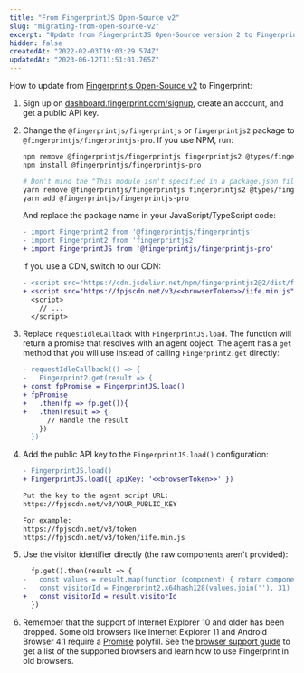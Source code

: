 ```yaml
---
title: "From FingerprintJS Open-Source v2"
slug: "migrating-from-open-source-v2"
excerpt: "Update from FingerprintJS Open-Source version 2 to Fingerprint version 3"
hidden: false
createdAt: "2022-02-03T19:03:29.574Z"
updatedAt: "2023-06-12T11:51:01.765Z"
---
```

How to update from [Fingerprintjs Open-Source v2](https://github.com/fingerprintjs/fingerprintjs/tree/v2) to Fingerprint:

1. Sign up on [dashboard.fingerprint.com/signup](https://dashboard.fingerprint.com/signup), create an account, and get a public API key.
2. Change the `@fingerprintjs/fingerprintjs` or `fingerprintjs2` package to `@fingerprintjs/fingerprintjs-pro`. If you use NPM, run:

   ```bash NPM
   npm remove @fingerprintjs/fingerprintjs fingerprintjs2 @types/fingerprintjs__fingerprintjs @types/fingerprintjs2
   npm install @fingerprintjs/fingerprintjs-pro
   ```
   ```bash Yarn
   # Don't mind the "This module isn't specified in a package.json file" error
   yarn remove @fingerprintjs/fingerprintjs fingerprintjs2 @types/fingerprintjs__fingerprintjs @types/fingerprintjs2
   yarn add @fingerprintjs/fingerprintjs-pro
   ```

   And replace the package name in your JavaScript/TypeScript code:

   ```diff
   - import Fingerprint2 from '@fingerprintjs/fingerprintjs'
   - import Fingerprint2 from 'fingerprintjs2'
   + import FingerprintJS from '@fingerprintjs/fingerprintjs-pro'
   ```

   If you use a CDN, switch to our CDN:

   ```diff
   - <script src="https://cdn.jsdelivr.net/npm/fingerprintjs2@2/dist/fingerprint2.min.js"></script>
   + <script src="https://fpjscdn.net/v3/<<browserToken>>/iife.min.js"></script>
     <script>
       // ...
     </script>
   ```
3. Replace `requestIdleCallback` with `FingerprintJS.load`. The function will return a promise that resolves with an agent object. The agent has a `get` method that you will use instead of calling `Fingerprint2.get` directly:

   ```diff
   - requestIdleCallback(() => {
   -   Fingerprint2.get(result => {
   + const fpPromise = FingerprintJS.load()
   + fpPromise
   +   .then(fp => fp.get()){
   +   .then(result => {
         // Handle the result
       })
   - })
   ```
4. Add the public API key to the `FingerprintJS.load()` configuration:

   ```diff NPM/Yarn
   - FingerprintJS.load()
   + FingerprintJS.load({ apiKey: '<<browserToken>>' })
   ```
   ```diff CDN
   Put the key to the agent script URL:
   https://fpjscdn.net/v3/YOUR_PUBLIC_KEY

   For example:
   https://fpjscdn.net/v3/token
   https://fpjscdn.net/v3/token/iife.min.js
   ```
5. Use the visitor identifier directly (the raw components aren't provided):

   ```diff
     fp.get().then(result => {
   -   const values = result.map(function (component) { return component.value })
   -   const visitorId = Fingerprint2.x64hash128(values.join(''), 31)
   +   const visitorId = result.visitorId
     })
   ```
6. Remember that the support of Internet Explorer 10 and older has been dropped. Some old browsers like Internet Explorer 11 and Android Browser 4.1 require a [Promise](https://developer.mozilla.org/en-US/docs/Web/JavaScript/Reference/Global_Objects/Promise) polyfill. See the [browser support guide](doc:browser-support#old-browsers-requirements) to get a list of the supported browsers and learn how to use Fingerprint in old browsers.